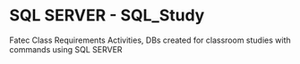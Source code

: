 # SQL SERVER - SQL_Study
Fatec Class Requirements Activities, DBs created for classroom studies with commands using SQL SERVER
